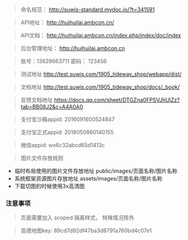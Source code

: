 > 命名规范： <http://suwis-standard.mydoc.io/?t=341591>

> API地址： <http://huihuilai.ambcon.cn/>

> API文档： <http://huihuilai.ambcon.cn/index.php/index/doc/index>

> 后台管理地址： <http://huihuilai.ambcon.cn>

> 账号：13628663711  密码： 123456

> 测试地址 <http://test.suwis.com/1905_tideway_shop/webapp/dist/>

> 文档地址 <http://test.suwis.com/1905_tideway_shop/docs/_book/>

> 反馈文档地址 <https://docs.qq.com/sheet/DTGZna0FPSVJhUlZz?tab=BB08J2&c=A4A0A0>

> 支付宝沙箱appid: 2016091600524847  

> 支付宝正式appid: 2018050860140155

> 微信appid: wx6c32abcd65d1413c

> 图片文件存放规则

-   临时布局使用的图片文件存放地址  public/images/页面名称/图片名称
-   系统框架资源图片存放地址  assets/images/页面名称/图片名称
-   下载切图的时候使用3x高清图

### 注意事项

> 页面需要加入 scoped 隔离样式， 特殊情况除外

> 高德地图key: 89cd7d92df47ba3d8791a760bd4c07e1
